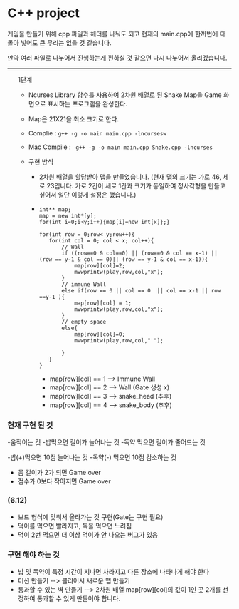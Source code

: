 # C++ project


게임을 만들기 위해 cpp 파일과 헤더를 나눠도 되고 현재의 main.cpp에 한꺼번에 다 몰아 넣어도 큰 무리는 없을 것 같습니다.

만약 여러 파일로 나누어서 진행하는게 편하실 것 같으면 다시 나누어서 올리겠습니다. 

-------

<ul>1단계

+ Ncurses Library 함수를 사용하여 2차원 배열로 된 Snake Map을 Game 화면으로 표시하는 프로그램을 완성한다. 
+ Map은 21X21을 최소 크기로 한다.
+ Complie : <code>g++ -g -o main main.cpp -lncursesw </code>
+ Mac Compile : <code> g++ -g -o main main.cpp Snake.cpp -lncurses </code>

+ 구현 방식
  +  2차원 배열을 할당받아 맵을 만들었습니다. (현재 맵의 크기는 가로 46, 세로 23입니다. 가로 2칸이 세로 1칸과 크기가 동일하여 정사각형을 만들고 싶어서 일단 이렇게 설정은 했습니다.)
  
  +  ~~~ 
     int** map;
     map = new int*[y];
     for(int i=0;i<y;i++){map[i]=new int[x]};}
     
     for(int row = 0;row< y;row++){
        for(int col = 0; col < x; col++){
            // Wall
            if ((row==0 & col==0) || (row==0 & col == x-1) || (row == y-1 & col == 0)|| (row == y-1 & col == x-1)){
                map[row][col]=2;
                mvwprintw(play,row,col,"x");
            }
            // immune Wall
            else if(row == 0 || col == 0  || col == x-1 || row ==y-1 ){
                map[row][col] = 1;
                mvwprintw(play,row,col,"x");  
            }
            // empty space
            else{
                map[row][col]=0;
                mvwprintw(play,row,col," ");  

            }
        }
     }
     ~~~
     + map[row][col] == 1 --> Immune Wall
     + map[row][col] == 2 --> Wall (Gate 생성 x)
     + map[row][col] == 3 --> snake_head (추후)
     + map[row][col] == 4 --> snake_body (추후)
</ul>


### 현재 구현 된 것

-움직이는 것
-밥먹으면 길이가 늘어나는 것
-독약 먹으면 길이가 줄어드는 것

-밥(+)먹으면 10점 늘어나는 것
-독약(-) 먹으면 10점 감소하는 것

- 몸 길이가 2가 되면 Game over
- 점수가 0보다 작아지면 Game over
### (6.12)
- 보드 형식에 맞춰서 올라가는 것 구현(Gate는 구현 필요)
- 먹이를 먹으면 빨라지고, 독을 먹으면 느려짐
- 먹이 2번 먹으면 더 이상 먹이가 안 나오는 버그가 있음

### 구현 해야 하는 것
- 밥 및 독약이 특정 시간이 지나면 사라지고 다른 장소에 나타나게 해야 한다
- 미션 만들기 --> 클리어시 새로운 맵 만들기
- 통과할 수 있는 벽 만들기 --> 2차원 배열 map[row][col]의 값이 1인 곳 2개를 선정하여 통과할 수 있게 만들어야 합니다. 




